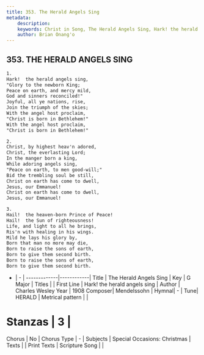```yaml
---
title: 353. The Herald Angels Sing
metadata:
    description: 
    keywords: Christ in Song, The Herald Angels Sing, Hark! the herald angels sing, 
    author: Brian Onang'o
---
```



## 353. THE HERALD ANGELS SING

```txt
1.
Hark!  the herald angels sing,
"Glory to the newborn King;
Peace on earth, and mercy mild,
God and sinners reconciled!"
Joyful, all ye nations, rise,
Join the triumph of the skies;
With the angel host proclaim,
"Christ is born in Bethlehem!"
With the angel host proclaim,
"Christ is born in Bethlehem!"

2.
Christ, by highest heav'n adored,
Christ, the everlasting Lord;
In the manger born a king,
While adoring angels sing,
"Peace on earth, to men good-will;"
Bid the trembling soul be still,
Christ on earth has come to dwell,
Jesus, our Emmanuel!
Christ on earth has come to dwell,
Jesus, our Emmanuel!

3.
Hail!  the heaven-born Prince of Peace!
Hail!  the Sun of righteousness!
Life, and light to all he brings,
Ris'n with healing in his wings.
Mild he lays his glory by,
Born that man no more may die,
Born to raise the sons of earth,
Born to give them second birth.
Born to raise the sons of earth,
Born to give them second birth.


```

- |   -  |
-------------|------------|
Title | The Herald Angels Sing |
Key | G Major |
Titles |  |
First Line | Hark! the herald angels sing |
Author | Charles Wesley
Year | 1908
Composer| Mendelssohn |
Hymnal|  - |
Tune| HERALD |
Metrical pattern | |
# Stanzas | 3 |
Chorus | No |
Chorus Type | - |
Subjects | Special Occasions: Christmas |
Texts |  |
Print Texts | 
Scripture Song |  |
  
